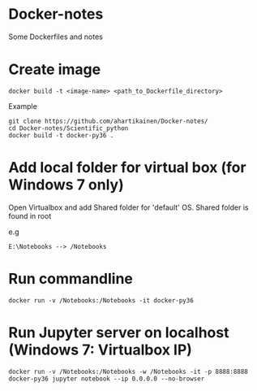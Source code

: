 # Docker-notes
Some Dockerfiles and notes

# Create image

    docker build -t <image-name> <path_to_Dockerfile_directory>

Example 

    git clone https://github.com/ahartikainen/Docker-notes/
    cd Docker-notes/Scientific_python
    docker build -t docker-py36 .
    
# Add local folder for virtual box (for Windows 7 only)

Open Virtualbox and add Shared folder for 'default' OS.
Shared folder is found in root

e.g

    E:\Notebooks --> /Notebooks

# Run commandline

    docker run -v /Notebooks:/Notebooks -it docker-py36
    
# Run Jupyter server on localhost (Windows 7: Virtualbox IP)

    docker run -v /Notebooks:/Notebooks -w /Notebooks -it -p 8888:8888 docker-py36 jupyter notebook --ip 0.0.0.0 --no-browser

    
